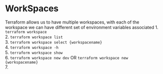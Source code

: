 # WorkSpaces

Terraform allows us to have multiple workspaces, with each of the workspace we can have different set of environment variables associated
    1.  ```terraform workspace```  
    2.  ```terraform workspace list```  
    3.  ```terraform workspace select {workspacename}```  
    4.  ```terraform workspace -h```  
    5.  ```terraform workspace show```  
    6.  ```terraform workspace new dev``` OR ```terraform workspace new {workspacename}```  
    7.  